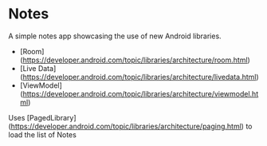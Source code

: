 # Notes
A simple notes app showcasing the use of new Android libraries.

* [Room] (https://developer.android.com/topic/libraries/architecture/room.html)
* [Live Data] (https://developer.android.com/topic/libraries/architecture/livedata.html)
* [ViewModel] (https://developer.android.com/topic/libraries/architecture/viewmodel.html)

Uses [PagedLibrary] (https://developer.android.com/topic/libraries/architecture/paging.html) to load the list of Notes